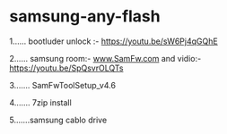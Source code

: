 # samsung-any-flash

1...... bootluder unlock :- https://youtu.be/sW6Pj4qGQhE

2...... samsung room:- www.SamFw.com and vidio:-https://youtu.be/SpQsvrOLQTs

3....... SamFwToolSetup_v4.6 

4....... 7zip install

5.......samsung cablo drive
